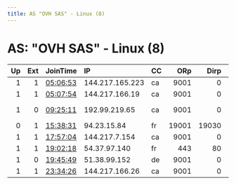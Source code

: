 ```yaml
---
title: AS "OVH SAS" - Linux (8)
---
```


# AS: "OVH SAS" - Linux (8)

|   Up |   Ext | JoinTime                                                                                            | IP              | CC   |   ORp |   Dirp | Version   | Contact                 | Nickname   |   eFamMembers |
|-----:|------:|:----------------------------------------------------------------------------------------------------|:----------------|:-----|------:|-------:|:----------|:------------------------|:-----------|--------------:|
|    1 |     1 | [05:06:53](https://metrics.torproject.org/rs.html#details/D3E7ADFB635439A8EC827DD3D001E1AE99A20BD3) | 144.217.165.223 | ca   |  9001 |      0 | 0.3.2.10  | None                    | MS3cTOR525 |             1 |
|    1 |     1 | [05:07:54](https://metrics.torproject.org/rs.html#details/9DC81B893655F70721FE7005DC6F1AAB27C45820) | 144.217.166.19  | ca   |  9001 |      0 | 0.3.2.10  | None                    | MS3cTOR526 |             1 |
|    1 |     0 | [09:25:11](https://metrics.torproject.org/rs.html#details/F874EFCD182365D4ADE33BAD089A2C4A2CAE48E9) | 192.99.219.65   | ca   |  9001 |      0 | 0.3.5.7   | akhmed zakaev@gmail.com | MEGArelays |             1 |
|    0 |     1 | [15:38:31](https://metrics.torproject.org/rs.html#details/8C6F16EAB91DB19031D84DF714F9F4433907B59E) | 94.23.15.84     | fr   | 19001 |  19030 | 0.3.3.9   | None                    | Unnamed    |             1 |
|    1 |     1 | [17:57:04](https://metrics.torproject.org/rs.html#details/AAE2B6320F93D90342A4B87D3777B962EF9B1B18) | 144.217.7.154   | ca   |  9001 |      0 | 0.3.2.10  | None                    | MS3cTOR524 |             1 |
|    1 |     1 | [19:02:18](https://metrics.torproject.org/rs.html#details/B629DBBAB14A3BAE0713C2FEC126485DBBBE869D) | 54.37.97.140    | fr   |   443 |     80 | 0.3.5.7   | None                    | mustafa    |             1 |
|    1 |     0 | [19:45:49](https://metrics.torproject.org/rs.html#details/CE1E461FB8F5ED3FDA45A4D952E4D2440ECE1CFF) | 51.38.99.152    | de   |  9001 |      0 | 0.3.5.7   | None                    | vps2local  |             1 |
|    1 |     1 | [23:34:26](https://metrics.torproject.org/rs.html#details/E38C5327C38A8A656B8B8B1C56D62437B273C2D8) | 144.217.166.26  | ca   |  9001 |      0 | 0.3.2.10  | None                    | MS3cTOR527 |             1 |
